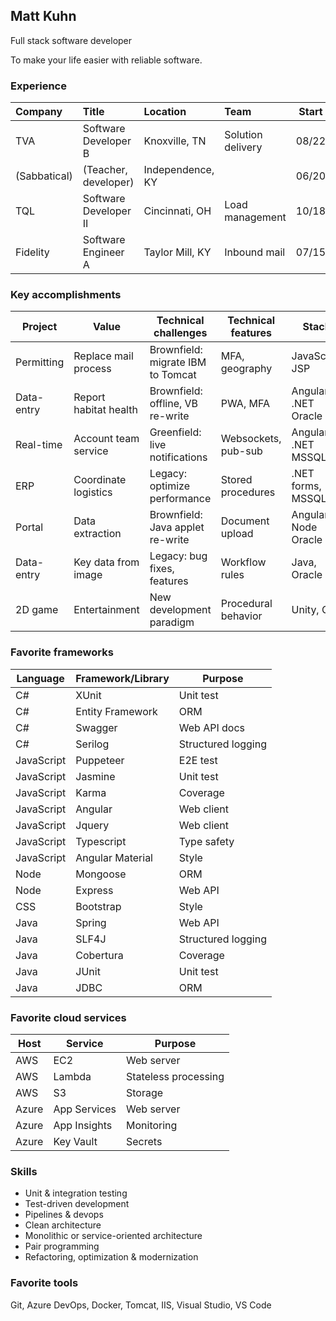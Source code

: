 ## Matt Kuhn

Full stack software developer

To make your life easier with reliable software.

### Experience

| Company      | Title                       | Location         | Team              | Start | End   |
| :----------- | :-------------------------- | :--------------- | :---------------- | :---: | :---: |
| TVA          | Software Developer B        | Knoxville, TN    | Solution delivery | 08/22 |       |
| (Sabbatical) | (Teacher, developer)        | Independence, KY |                   | 06/20 | 08/22 |
| TQL          | Software Developer II       | Cincinnati, OH   | Load management   | 10/18 | 06/20 |
| Fidelity     | Software Engineer A         | Taylor Mill, KY  | Inbound mail      | 07/15 | 10/18 |

### Key accomplishments

| Project    | Value                  | Technical challenges              | Technical features  | Stack               | Host    |
| ---------- | ---------------------- | --------------------------------- | ------------------- | ------------------- | ------- |
| Permitting | Replace mail process   | Brownfield: migrate IBM to Tomcat | MFA, geography      | JavaScript JSP      | Azure   |
| Data-entry | Report habitat health  | Brownfield: offline, VB re-write  | PWA, MFA            | Angular .NET Oracle | Azure   |
| Real-time  | Account team service   | Greenfield: live notifications    | Websockets, pub-sub | Angular .NET MSSQL  | On-prem |
| ERP        | Coordinate logistics   | Legacy: optimize performance      | Stored procedures   | .NET forms, MSSQL   | On-prem |
| Portal     | Data extraction        | Brownfield: Java applet re-write  | Document upload     | Angular Node Oracle | AWS     |
| Data-entry | Key data from image    | Legacy: bug fixes, features       | Workflow rules      | Java, Oracle        | On-prem |
| 2D game    | Entertainment          | New development paradigm          | Procedural behavior | Unity, C#           |         |

### Favorite frameworks

| Language   | Framework/Library | Purpose            |
| ---------- | ----------------- | ------------------ |
| C#         | XUnit             | Unit test          |
| C#         | Entity Framework  | ORM                |
| C#         | Swagger           | Web API docs       |
| C#         | Serilog           | Structured logging |
| JavaScript | Puppeteer         | E2E test           |
| JavaScript | Jasmine           | Unit test          |
| JavaScript | Karma             | Coverage           |
| JavaScript | Angular           | Web client         |
| JavaScript | Jquery            | Web client         |
| JavaScript | Typescript        | Type safety        |
| JavaScript | Angular Material  | Style              |
| Node       | Mongoose          | ORM                |
| Node       | Express           | Web API            |
| CSS        | Bootstrap         | Style              |
| Java       | Spring            | Web API            |
| Java       | SLF4J             | Structured logging |
| Java       | Cobertura         | Coverage           |
| Java       | JUnit             | Unit test          |
| Java       | JDBC              | ORM                |

### Favorite cloud services

| Host  | Service      | Purpose              |
| ----- | ------------ | -------------------- |
| AWS   | EC2          | Web server           |
| AWS   | Lambda       | Stateless processing |
| AWS   | S3           | Storage              |
| Azure | App Services | Web server           |
| Azure | App Insights | Monitoring           |
| Azure | Key Vault    | Secrets              |

### Skills

- Unit & integration testing
- Test-driven development
- Pipelines & devops
- Clean architecture
- Monolithic or service-oriented architecture
- Pair programming
- Refactoring, optimization & modernization

### Favorite tools

Git, Azure DevOps, Docker, Tomcat, IIS, Visual Studio, VS Code
